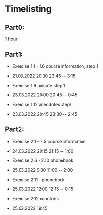 # Timelisting

## Part0:

1 hour

## Part1:

- Exercise 1.1 - 1.6 course information, step 1
+ 21.03.2022 20:30 23:45 -- 3:15

- Exercise 1.6 unicafe step 1
+ 23.03.2022 20:00 20:45 -- 0:45

- Exercise 1.12 anecdotes step1
+ 23.03.2022 20:45 23:30 -- 2:45


## Part2:
- Exercise 2.1 - 2.5 course information
+ 24.03.2022 20:15 21:15 -- 1:00

- Exercise 2.6 - 2.10 phonebook
+ 25.03.2022 9:00 11:00 -- 2:00

- Exercise 2.11 - phonebook
+ 25.03.2022 12:00 12:15 -- 0:15

- Exercise 2.12 countries
+ 25.03.2022 19:45